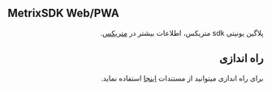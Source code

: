 
## MetrixSDK Web/PWA 
<div dir="rtl">

پلاگین یونیتی sdk متریکس، اطلاعات بیشتر در [متریکس](https://metrix.ir).
  

<h2>راه اندازی</h2>

برای راه اندازی میتوانید از مستندات [اینجا](https://metrix.ir/docs/sdk/pwa) استفاده نماید. 

</div>